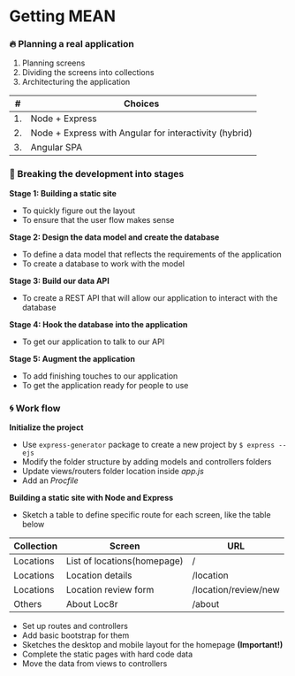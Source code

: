 # Getting MEAN

### :fire: Planning a real application

1. Planning screens
2. Dividing the screens into collections
3. Architecturing the application

| # | Choices |
|---|---|
| 1. | Node + Express |
| 2. | Node + Express with Angular for interactivity (hybrid)|
| 3. | Angular SPA |

### :hammer: Breaking the development into stages

**Stage 1: Building a static site**
  - To quickly figure out the layout
  - To ensure that the user flow makes sense

**Stage 2: Design the data model and create the database**
  - To define a data model that reflects the requirements of the application
  - To create a database to work with the model

**Stage 3: Build our data API**
  - To create a REST API that will allow our application to interact with the database

**Stage 4: Hook the database into the application**
  - To get our application to talk to our API

**Stage 5: Augment the application**
  - To add finishing touches to our application
  - To get the application ready for people to use

### :cyclone: Work flow

**Initialize the project**
  - Use `express-generator` package to create a new project by `$ express --ejs`
  - Modify the folder structure by adding models and controllers folders
  - Update views/routers folder location inside *app.js*
  - Add an *Procfile*

**Building a static site with Node and Express**
  - Sketch a table to define specific route for each screen, like the table below

| Collection | Screen | URL |
|---|---|---|
| Locations | List of locations(homepage) | / |
| Locations | Location details | /location |
| Locations | Location review form | /location/review/new |
| Others | About Loc8r | /about |

  - Set up routes and controllers
  - Add basic bootstrap for them
  - Sketches the desktop and mobile layout for the homepage **(Important!)**
  - Complete the static pages with hard code data
  - Move the data from views to controllers

